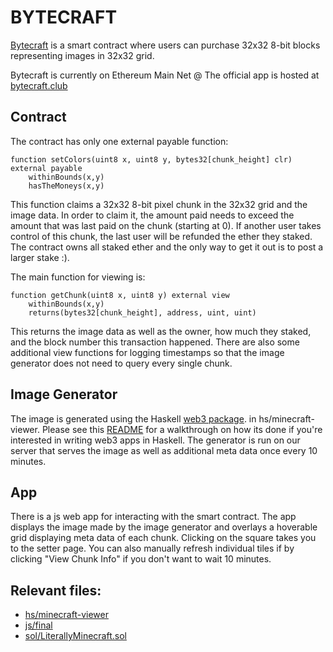 # BYTECRAFT
[Bytecraft](https://bytecraft.club) is a smart contract where users can purchase 32x32 8-bit blocks representing images in 32x32 grid.

Bytecraft is currently on Ethereum Main Net @
The official app is hosted at [bytecraft.club](https://bytecraft.club)

## Contract
The contract has only one external payable function:
```solidity
function setColors(uint8 x, uint8 y, bytes32[chunk_height] clr) external payable
	withinBounds(x,y)
	hasTheMoneys(x,y)
```

This function claims a 32x32 8-bit pixel chunk in the 32x32 grid and the image data. In order to claim it, the amount paid needs to exceed the amount that was last paid on the chunk (starting at 0). If another user takes control of this chunk, the last user will be refunded the ether they staked. The contract owns all staked ether and the only way to get it out is to post a larger stake :).

The main function for viewing is:
```solidity
function getChunk(uint8 x, uint8 y) external view
	withinBounds(x,y)
	returns(bytes32[chunk_height], address, uint, uint)
```

This returns the image data as well as the owner, how much they staked, and the block number this transaction happened. There are also some additional view functions for logging timestamps so that the image generator does not need to query every single chunk.

## Image Generator
The image is generated using the Haskell [web3 package](https://hackage.haskell.org/package/web3). in hs/minecraft-viewer. Please see this [README](https://github.com/antonbobkov/city_building_game_v1/blob/master/hs/minecraft-viewer/README.md) for a walkthrough on how its done if you're interested in writing web3 apps in Haskell. The generator is run on our server that serves the image as well as additional meta data once every 10 minutes.

## App
There is a js web app for interacting with the smart contract. The app displays the image made by the image generator and overlays a hoverable grid displaying meta data of each chunk. Clicking on the square takes you to the setter page. You can also manually refresh individual tiles if by clicking "View Chunk Info" if you don't want to wait 10 minutes.

## Relevant files:
- [hs/minecraft-viewer](https://github.com/antonbobkov/city_building_game_v1/tree/master/hs/minecraft-viewer)
- [js/final](https://github.com/antonbobkov/city_building_game_v1/tree/master/js/final)
- [sol/LiterallyMinecraft.sol](https://github.com/antonbobkov/city_building_game_v1/blob/master/sol/LiterallyMinecraft.sol)
